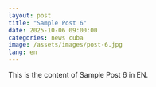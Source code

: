 ```yaml
---
layout: post
title: "Sample Post 6"
date: 2025-10-06 09:00:00
categories: news cuba
image: /assets/images/post-6.jpg
lang: en
---
```


This is the content of Sample Post 6 in EN.
